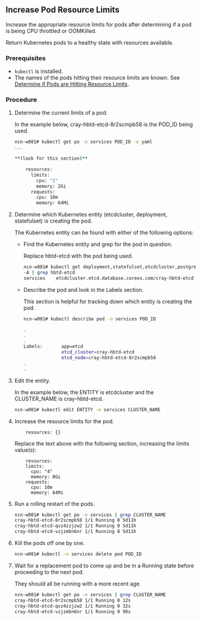 ## Increase Pod Resource Limits

Increase the appropriate resource limits for pods after determining if a pod is being CPU throttled or OOMKilled.

Return Kubernetes pods to a healthy state with resources available.

### Prerequisites

-   `kubectl` is installed.
-   The names of the pods hitting their resource limits are known. See [Determine if Pods are Hitting Resource Limits](Determine_if_Pods_are_Hitting_Resource_Limits.md).

### Procedure

1.  Determine the current limits of a pod.

    In the example below, cray-hbtd-etcd-8r2scmpb58 is the POD\_ID being used.

    ```bash
    ncn-w001# kubectl get po -n services POD_ID -o yaml
    ...
    
    **(look for this section)**
    
        resources:
          limits:
            cpu: "2"
            memory: 2Gi
          requests:
            cpu: 10m
            memory: 64Mi
    ```

2.  Determine which Kubernetes entity \(etcdcluster, deployment, statefulset\) is creating the pod.

    The Kubernetes entity can be found with either of the following options:

    -   Find the Kubernetes entity and grep for the pod in question.

        Replace hbtd-etcd with the pod being used.

        ```bash
        ncn-w001# kubectl get deployment,statefulset,etcdcluster,postgresql,daemonsets \
        -A | grep hbtd-etcd
        services    etcdcluster.etcd.database.coreos.com/cray-hbtd-etcd               32d
        ```

    -   Describe the pod and look in the Labels section.

        This section is helpful for tracking down which entity is creating the pod.

        ```bash
        ncn-w001# kubectl describe pod -n services POD_ID
        
        .
        .
        .
        Labels:       app=etcd
                      etcd_cluster=cray-hbtd-etcd
                      etcd_node=cray-hbtd-etcd-8r2scmpb58
        .
        .
        ```

3.  Edit the entity.

    In the example below, the ENTITY is etcdcluster and the CLUSTER\_NAME is cray-hbtd-etcd.

    ```bash
    ncn-w001# kubectl edit ENTITY -n services CLUSTER_NAME
    ```

4.  Increase the resource limits for the pod.

    ```
        resources: {}
    ```

    Replace the text above with the following section, increasing the limits value\(s\):

    ```
        resources:
        limits:
          cpu: "4"
          memory: 8Gi
        requests:
          cpu: 10m
          memory: 64Mi
    ```

5.  Run a rolling restart of the pods.

    ```bash
    ncn-w001# kubectl get po -n services | grep CLUSTER_NAME
    cray-hbtd-etcd-8r2scmpb58 1/1 Running 0 5d11h
    cray-hbtd-etcd-qvz4zzjzw2 1/1 Running 0 5d11h
    cray-hbtd-etcd-vzjzmbn6nr 1/1 Running 0 5d11h
    ```

6.  Kill the pods off one by one.

    ```bash
    ncn-w001# kubectl -n services delete pod POD_ID
    ```

7.  Wait for a replacement pod to come up and be in a Running state before proceeding to the next pod.

    They should all be running with a more recent age.

    ```bash
    ncn-w001# kubectl get po -n services | grep CLUSTER_NAME
    cray-hbtd-etcd-8r2scmpb58 1/1 Running 0 12s
    cray-hbtd-etcd-qvz4zzjzw2 1/1 Running 0 32s
    cray-hbtd-etcd-vzjzmbn6nr 1/1 Running 0 98s
    ```




